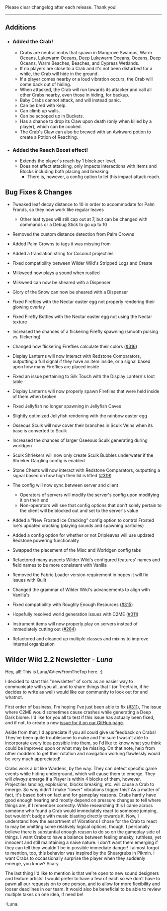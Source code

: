 Please clear changelog after each release.
Thank you!

-----------------
Additions
---

- ### Added the Crab!
    - Crabs are neutral mobs that spawn in Mangrove Swamps, Warm Oceans, Lukewarm Oceans, Deep Lukewarm Oceans, Oceans, Deep Oceans, Warm Beaches, Beaches, and Cypress Wetlands.
    - If no players are close to a Crab and it's not been disturbed for a while, the Crab will hide in the ground.
    - If a player comes nearby or a loud vibration occurs, the Crab will come back out of hiding.
    - When attacked, the Crab will run towards its attacker and call all other Crabs nearby, even those in hiding, for backup.
    - Baby Crabs cannot attack, and will instead panic.
    - Can be bred with Kelp.
    - Can climb up walls.
    - Can be scooped up in Buckets.
    - Has a chance to drop its Claw upon death (only when killed by a player), which can be cooked.
    - The Crab's Claw can also be brewed with an Awkward potion to create a Potion of Reaching.
- ### Added the Reach Boost effect!
    - Extends the player's reach by 1 block per level.
    - Does not affect attacking, only impacts interactions with Items and Blocks including both placing and breaking.
        - There is, however, a config option to let this impact attack reach.

Bug Fixes & Changes
---

- Tweaked leaf decay distance to 10 in order to accommodate for Palm Fronds, so they now work like regular leaves
    - Other leaf types will still cap out at 7, but can be changed with commands or a Debug Stick to go up to 10
- Removed the custom distance detection from Palm Crowns
- Added Palm Crowns to tags it was missing from
- Added a translation string for Coconut projectiles
- Fixed compatibility between Wilder Wild's Stripped Logs and Create

- Milkweed now plays a sound when rustled
- Milkweed can now be sheared with a Dispenser
- Glory of the Snow can now be sheared with a Dispenser

- Fixed Fireflies with the Nectar easter egg not properly rendering their glowing overlay
- Fixed Firefly Bottles with the Nectar easter egg not using the Nectar texture
- Increased the chances of a flickering Firefly spawning (smooth pulsing vs. flickering)
- Changed how flickering Fireflies calculate their colors ([#316](https://github.com/FrozenBlock/WilderWild/issues/316))

- Display Lanterns will now interact with Redstone Comparators, outputting a full signal if they have an item inside, or a signal based upon how many Fireflies are placed inside
- Fixed an issue pertaining to Silk Touch with the Display Lantern's loot table
- Display Lanterns will now properly spawn Fireflies that were held inside of them when broken

- Fixed Jellyfish no longer spawning in Jellyfish Caves
- Slightly optimized Jellyfish rendering with the rainbow easter egg

- Osseous Sculk will now cover their branches in Sculk Veins when its base is converted to Sculk
- Increased the chances of larger Oseeous Sculk generating during worldgen
- Sculk Shriekers will now only create Sculk Bubbles underwater if the Shrieker Gargling config is enabled
- Stone Chests will now interact with Redstone Comparators, outputting a signal based on how high their lid is lifted ([#319](https://github.com/FrozenBlock/WilderWild/issues/319))

- The config will now sync between server and client
    - Operators of servers will modify the server's config upon modifying it on their end
    - Non-operators will see that config options that don't solely pertain to the client will be blocked out and set to the server's value
- Added a "New Frosted Ice Cracking" config option to control Frosted Ice's updated cracking (playing sounds and spawning particles)
- Added a config option for whether or not Dripleaves will use updated Redstone powering functionality
- Swapped the placement of the Misc and Worldgen config tabs

- Refactored many aspects Wilder Wild's configured features' names and field names to be more consistent with Vanilla

- Removed the Fabric Loader version requirement in hopes it will fix issues with Quilt
- Changed the grammar of Wilder Wild's advancements to align with Vanilla's
- Fixed compatibility with Roughly Enough Resources ([#315](https://github.com/FrozenBlock/WilderWild/issues/315))
- Hopefully resolved world generation issues with C2ME ([#311](https://github.com/FrozenBlock/WilderWild/issues/311))
- Instrument items will now properly play on servers instead of immediately cutting out ([#284](https://github.com/FrozenBlock/WilderWild/issues/284))
- Refactored and cleaned up multiple classes and mixins to improve internal organization

Wilder Wild 2.2 Newsletter - *Luna*
---

Hey, all! This is Luna/AViewFromTheTop here. :)

I decided to start this "newsletter" of sorts as an easier way to communicate with you all, and to share things that I (or Treetrain, if he decides to write as well) would like our community to look out for and whatnot.

First order of business, I'm hoping I've just been able to fix ([#311](https://github.com/FrozenBlock/WilderWild/issues/311)), The issue where C2ME would sometimes cause crashes while generating a Deep Dark biome. I'd like for you all to test if this issue has actually been fixed, and if not, to create a new [issue for it on our GitHub page](https://github.com/FrozenBlock/WilderWild/issues).

Aside from that, I'd appreciate if you all could give us feedback on Crabs! They've been quite troublesome to make and I'm sure I wasn't able to incorporate every idea possible into them, so I'd like to know what you think could be improved upon or what may be missing. On that note, help from other modders to get their rotation and navigation working flawlessly would be very much appreciated!

Crabs work a bit like Wardens, by the way. They can detect specific game events while hiding underground, which will cause them to emerge. They will *always* emerge if a Player is within 4 blocks of them, however. Projectiles landing, explosions, blocks breaking, etc. will cause a Crab to emerge.
So why didn't I make "lower" vibrations trigger this? As a matter of fact, it's based both on fact and for gameplay reasons. Crabs hardly have good enough hearing and mostly depend on pressure changes to tell where things are, if I remember correctly. While researching this I came across someone who found a Crab would immediately react to someone jumping, but wouldn't budge with music blasting directly towards it.
Now, I understand how the assortment of Vibrations I chose for the Crab to react to may be omitting some relatively logical options, though, I personally believe there is substantial enough reason to do so on the gameplay side of things. I want Crabs to have a balance between feeling sneaky, ruthless, yet innocent and still maintaining a naive nature. I don't want them emerging if they can tell they wouldn't be in possible immediate danger!
I almost forgot to mention, too, this behavior was inspired by the Sheargrubs in Pikmin. I want Crabs to occassionally surprise the player when they suddenly emerge, you know? Scary.

The last thing I'd like to mention is that we're open to new sound designers and texture artists! I would prefer to have a few of each so we don't have to pawn all our requests on to one person, and to allow for more flexibility and looser deadlines in our team. It would also be beneficial to be able to review multiple takes on one idea, if need be!

-Luna.
